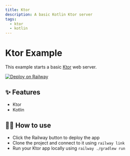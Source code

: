 ```yaml
---
title: Ktor
description: A basic Kotlin Ktor server
tags:
  - ktor
  - kotlin
---
```


# Ktor Example

This example starts a basic [Ktor](https://ktor.io/) web server.

[![Deploy on Railway](https://railway.app/button.svg)](https://railway.app/new?template=https%3A%2F%2Fgithub.com%2Frailwayapp%2Fexamples%2Ftree%2Fmaster%2Fexamples%2Fktor)

## ✨ Features

- Ktor
- Kotlin

## 💁‍♀️ How to use

- Click the Railway button to deploy the app
- Clone the project and connect to it using `railway link`
- Run your Ktor app locally using `railway ./gradlew run`
